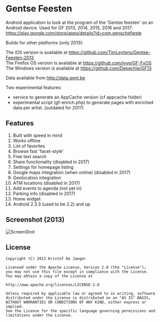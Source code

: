Gentse Feesten
==============

Android application to look at the program of the 'Gentse feesten' on an Android device.
Used for GF 2013, 2014, 2015, 2016 and 2017: https://play.google.com/store/apps/details?id=com.genschefieste

Builds for other platforms (only 2013):

The iOS version is available at https://github.com/TimLeytens/Gentse-Feesten-2013  
The Firefox OS version is available at https://github.com/jyve/GF-FxOS  
The Windows version is available at https://github.com/Depechie/GF13

Data available from http://data.gent.be

Two experimental features:

- service to generate an AppCache version (cf appcache folder)
- experimental script (gf-enrich.php) to generate pages with enriched data per artist.
  (outdated for 2017)

Features
--------

1. Built with speed in mind
2. Works offline
3. List of favorites
4. Browse fast 'facet-style'
5. Free text search
6. Share functionality (disabled in 2017)
7. Settings for homepage listing
8. Google maps integration (when online) (disabled in 2017)
9. Geolocation integration
10. ATM locations (disabled in 2017)
11. Add events to agenda (not yet in)
12. Parking info (disabled in 2017)
13. Home widget
14. Android 2.3.3 (used to be 2.2) and up

Screenshot (2013)
-----------------

![ScreenShot](http://realize.be/files/Screenshot_2013-06-19-15-35-04.png)

License
-------

    Copyright (C) 2013 Kristof De Jaeger

    Licensed under the Apache License, Version 2.0 (the "License");
    you may not use this file except in compliance with the License.
    You may obtain a copy of the License at

    http://www.apache.org/licenses/LICENSE-2.0

    Unless required by applicable law or agreed to in writing, software
    distributed under the License is distributed on an "AS IS" BASIS,
    WITHOUT WARRANTIES OR CONDITIONS OF ANY KIND, either express or implied.
    See the License for the specific language governing permissions and
    limitations under the License.
